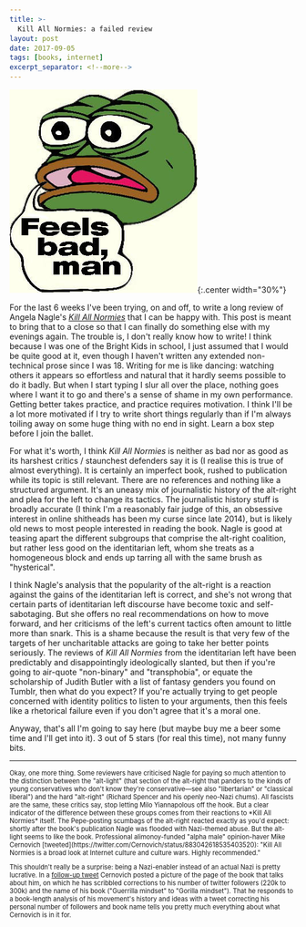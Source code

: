 ```yaml
---
title: >-
  Kill All Normies: a failed review
layout: post
date: 2017-09-05
tags: [books, internet]
excerpt_separator: <!--more-->
---
```


![Feels bad man](/assets/img/posts/2017-09-05/feelsbadman.jpg){:.center width="30%"}

For the last 6 weeks I've been trying, on and off, to write a long review of Angela Nagle's *[Kill All Normies](http://www.zero-books.net/books/kill-all-normies)* that I can be happy with. This post is meant to bring that to a close so that I can finally do something else with my evenings again. The trouble is, I don't really know how to write! <!--more-->I think because I was one of the Bright Kids in school, I just assumed that I would be quite good at it, even though I haven't written any extended non-technical prose since I was 18. Writing for me is like dancing: watching others it appears so effortless and natural that it hardly seems possible to do it badly. But when I start typing I slur all over the place, nothing goes where I want it to go and there's a sense of shame in my own performance.
Getting better takes practice, and practice requires motivation. I think I'll be a lot more motivated if I try to write short things regularly than if I'm always toiling away on some huge thing with no end in sight. Learn a box step before I join the ballet.

For what it's worth, I think *Kill All Normies* is neither as bad nor as good as its harshest critics / staunchest defenders say it is (I realise this is true of almost everything). It is certainly an imperfect book, rushed to publication while its topic is still relevant. There are no references and nothing like a structured argument. It's an uneasy mix of journalistic history of the alt-right and plea for the left to change its tactics. The journalistic history stuff is broadly accurate (I think I'm a reasonably fair judge of this, an obsessive interest in online shitheads has been my curse since late 2014), but is likely old news to most people interested in reading the book. Nagle is good at teasing apart the different subgroups that comprise the alt-right coalition, but rather less good on the identitarian left, whom she treats as a homogeneous block and ends up tarring all with the same brush as "hysterical".

I think Nagle's analysis that the popularity of the alt-right is a reaction against the gains of the identitarian left is correct, and she's not wrong that certain parts of identitarian left discourse have become toxic and self-sabotaging. But she offers no real recommendations on how to move forward, and her criticisms of the left's current tactics often amount to little more than snark. This is a shame because the result is that very few of the targets of her uncharitable attacks are going to take her better points seriously. The reviews of *Kill All Normies* from the identitarian left have been predictably and disappointingly ideologically slanted, but then if you're going to air-quote "non-binary" and "transphobia", or equate the scholarship of Judith Butler with a list of fantasy genders you found on Tumblr, then what do you expect? If you're actually trying to get people concerned with identity politics to listen to your arguments, then this feels like a rhetorical failure even if you don't agree that it's a moral one.

Anyway, that's all I'm going to say here (but maybe buy me a beer some time and I'll get into it). 3 out of 5 stars (for real this time), not many funny bits.

<hr>
<div style="font-size: 80%">
Okay, one more thing. Some reviewers have criticised Nagle for paying so much attention to the distinction between the "alt-light" (that section of the alt-right that panders to the kinds of young conservatives who don't know they're conservative&mdash;see also "libertarian" or "classical liberal") and the hard "alt-right" (Richard Spencer and his openly neo-Nazi chums). All fascists are the same, these critics say, stop letting Milo Yiannapolous off the hook. But a clear indicator of the difference between these groups comes from their reactions to *Kill All Normies* itself. The Pepe-posting scumbags of the alt-right reacted exactly as you'd expect: shortly after the book's publication Nagle was flooded with Nazi-themed abuse. But the alt-light seems to like the book. Professional alimonoy-funded "alpha male" opinion-haver Mike Cernovich [tweeted](https://twitter.com/Cernovich/status/883042618535403520): "Kill All Normies is a broad look at Internet culture and culture wars. Highly recommended."

This shouldn't really be a surprise: being a Nazi-enabler instead of an actual Nazi is pretty lucrative. In a [follow-up tweet](https://twitter.com/Cernovich/status/883053378640650244) Cernovich posted a picture of the page of the book that talks about him, on which he has scribbled corrections to his number of twitter followers (220k to 300k) and the name of his book ("Guerrilla mindset" to "Gorilla mindset"). That he responds to a book-length analysis of his movement's history and ideas with a tweet correcting his personal number of followers and book name tells you pretty much everything about what Cernovich is in it for.
</div>
